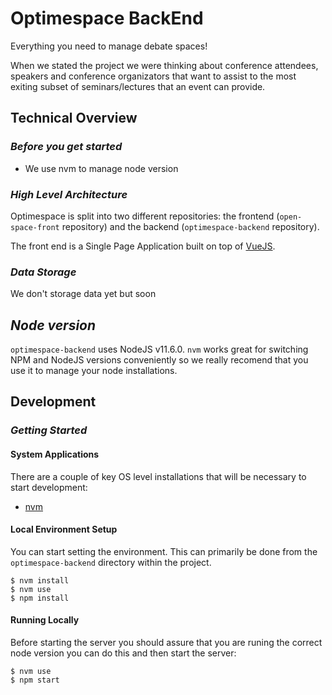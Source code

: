 # Optimespace BackEnd

Everything you need to manage debate spaces!

When we stated the project we were thinking about conference attendees, speakers and conference organizators that 
want to assist to the most exiting subset of seminars/lectures that an event can provide.


## Technical Overview
### _Before you get started_

- We use nvm to manage node version 

### _High Level Architecture_
Optimespace is split into two different repositories: the frontend (`open-space-front` repository) 
and the backend (`optimespace-backend` repository).  

The front end is a Single Page Application built on top of [VueJS](https://vuejs.org/). 

### _Data Storage_
We don't storage data yet but soon


## _Node version_
`optimespace-backend` uses NodeJS v11.6.0.
`nvm` works great for switching NPM and NodeJS versions conveniently so we really recomend that you use it to manage your node installations.

## Development
### _Getting Started_

#### __System Applications__
There are a couple of key OS level installations that will be necessary to start development:

- [nvm](https://github.com/creationix/nvm)


#### __Local Environment Setup__
You can start setting the environment.  This can primarily be done from the `optimespace-backend` directory 
within the project.

```
$ nvm install
$ nvm use
$ npm install
```

#### __Running Locally__
Before starting the server you should assure that you are runing the correct node version you can do this and 
then start the server:

```
$ nvm use
$ npm start
```